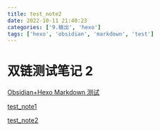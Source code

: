 ```yaml
---
title: test_note2
date: 2022-10-11 21:40:23
categories: ['9.输出', 'hexo']
tags: ['hexo', 'obsidian', 'markdown', 'test']
---
```


# 双链测试笔记 2

[Obsidian+Hexo Markdown 测试](../1186/#图表)

[test_note1](../1187)

[test_note2](../1190)
